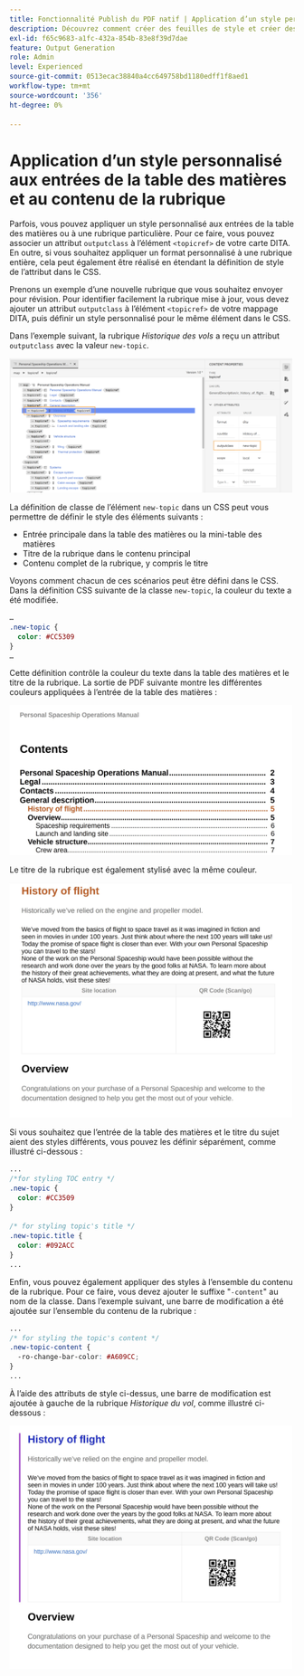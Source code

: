 ```yaml
---
title: Fonctionnalité Publish du PDF natif | Application d’un style personnalisé aux entrées de la table des matières et au contenu de la rubrique
description: Découvrez comment créer des feuilles de style et créer des styles pour votre contenu.
exl-id: f65c9683-a1fc-432a-854b-83e8f39d7dae
feature: Output Generation
role: Admin
level: Experienced
source-git-commit: 0513ecac38840a4cc649758bd1180edff1f8aed1
workflow-type: tm+mt
source-wordcount: '356'
ht-degree: 0%

---
```


# Application d’un style personnalisé aux entrées de la table des matières et au contenu de la rubrique

Parfois, vous pouvez appliquer un style personnalisé aux entrées de la table des matières ou à une rubrique particulière. Pour ce faire, vous pouvez associer un attribut `outputclass` à l’élément `<topicref>` de votre carte DITA. En outre, si vous souhaitez appliquer un format personnalisé à une rubrique entière, cela peut également être réalisé en étendant la définition de style de l’attribut dans le CSS.

Prenons un exemple d’une nouvelle rubrique que vous souhaitez envoyer pour révision. Pour identifier facilement la rubrique mise à jour, vous devez ajouter un attribut `outputclass` à l’élément `<topicref>` de votre mappage DITA, puis définir un style personnalisé pour le même élément dans le CSS.

Dans l’exemple suivant, la rubrique *Historique des vols* a reçu un attribut `outputclass` avec la valeur `new-topic`.

<img src="./assets/new-topic-attribute-in-map.png" width="500">

La définition de classe de l’élément `new-topic` dans un CSS peut vous permettre de définir le style des éléments suivants :
* Entrée principale dans la table des matières ou la mini-table des matières
* Titre de la rubrique dans le contenu principal
* Contenu complet de la rubrique, y compris le titre

Voyons comment chacun de ces scénarios peut être défini dans le CSS. Dans la définition CSS suivante de la classe `new-topic`, la couleur du texte a été modifiée.

```css
…
.new-topic {
  color: #CC5309
}
…
```

Cette définition contrôle la couleur du texte dans la table des matières et le titre de la rubrique. La sortie de PDF suivante montre les différentes couleurs appliquées à l’entrée de la table des matières :

<img src="./assets/pdf-output-toc-entry.jpg" width="500">

Le titre de la rubrique est également stylisé avec la même couleur.

<img src="./assets/pdf-output-topic-title.jpg" width="500">

Si vous souhaitez que l’entrée de la table des matières et le titre du sujet aient des styles différents, vous pouvez les définir séparément, comme illustré ci-dessous :

```css
...
/*for styling TOC entry */
.new-topic {
  color: #CC3509
}

/* for styling topic's title */
.new-topic.title {
  color: #092ACC
}
...
```

Enfin, vous pouvez également appliquer des styles à l’ensemble du contenu de la rubrique. Pour ce faire, vous devez ajouter le suffixe &quot;`-content`&quot; au nom de la classe. Dans l’exemple suivant, une barre de modification a été ajoutée sur l’ensemble du contenu de la rubrique :

```css
...
/* for styling the topic's content */
.new-topic-content {
  -ro-change-bar-color: #A609CC;
}
...
```

À l’aide des attributs de style ci-dessus, une barre de modification est ajoutée à gauche de la rubrique *Historique du vol*, comme illustré ci-dessous :

<img src="./assets/pdf-output-topic-content.jpg" width="500">
